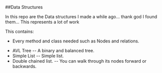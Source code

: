 ##Data Structures

In this repo are the Data structures I made a while ago... thank god I found them... This represents a lot of work

This contains:
- Every method and class needed such as Nodes and relations. 

+ AVL Tree
   -- A binary and balanced tree.
+ Simple List
   -- Simple list. 
+ Double chained list.
   -- You can walk through its nodes forward or backwards. 
